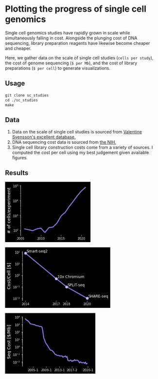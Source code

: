 # Plotting the progress of single cell genomics

Single cell genomics studies have rapidly grown in scale while simultaneously falling in cost.
Alongside the plunging cost of DNA sequencing, library preparation reagents have likewise become cheaper and cheaper.

Here, we gather data on the scale of single cell studies (`cells per study`), the cost of genome sequencing (`$ per Mb`), and the cost of library preparations (`$ per cell`) to generate visualizations.

## Usage

```
git clone sc_studies
cd ./sc_studies
make
```

## Data

1. Data on the scale of single cell studies is sourced from [Valentine Svensson's excellent database.](https://www.nxn.se/single-cell-studies)
2. DNA sequencing cost data is sourced from [the NIH.](https://www.genome.gov/about-genomics/fact-sheets/DNA-Sequencing-Costs-Data)
3. Single cell library construction costs come from a variety of sources. I computed the cost per cell using my best judgement given available figures. 

## Results

![Cells per exp](./plots/cells_per_exp.png)

![Cost per cell](./plots/cell_cost.png)

![Cost per Mb](./plots/seq_cost.png)